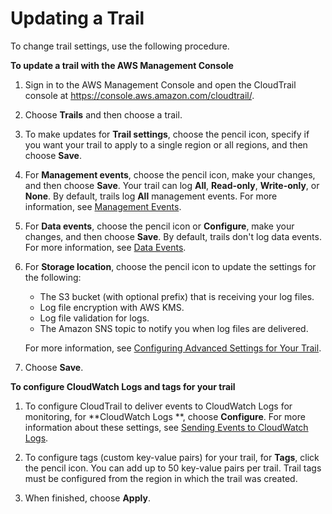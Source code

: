 # Updating a Trail<a name="cloudtrail-update-a-trail-console"></a>

To change trail settings, use the following procedure\.

**To update a trail with the AWS Management Console**

1. Sign in to the AWS Management Console and open the CloudTrail console at [https://console\.aws\.amazon\.com/cloudtrail/](https://console.aws.amazon.com/cloudtrail/)\.

1. Choose **Trails** and then choose a trail\.

1. To make updates for **Trail settings**, choose the pencil icon, specify if you want your trail to apply to a single region or all regions, and then choose **Save**\.

1. For **Management events**, choose the pencil icon, make your changes, and then choose **Save**\. Your trail can log **All**, **Read\-only**, **Write\-only**, or **None**\. By default, trails log **All** management events\. For more information, see [Management Events](logging-management-and-data-events-with-cloudtrail.md#logging-management-events)\.

1. For **Data events**, choose the pencil icon or **Configure**, make your changes, and then choose **Save**\. By default, trails don't log data events\. For more information, see [Data Events](logging-management-and-data-events-with-cloudtrail.md#logging-data-events)\.

1. For **Storage location**, choose the pencil icon to update the settings for the following: 
   + The S3 bucket \(with optional prefix\) that is receiving your log files\.
   + Log file encryption with AWS KMS\.
   + Log file validation for logs\.
   + The Amazon SNS topic to notify you when log files are delivered\.

   For more information, see [Configuring Advanced Settings for Your Trail](cloudtrail-create-a-trail-using-the-console-first-time.md#advanced-settings-for-your-trail)\.

1. Choose **Save**\.

**To configure CloudWatch Logs and tags for your trail**

1. To configure CloudTrail to deliver events to CloudWatch Logs for monitoring, for **CloudWatch Logs **, choose **Configure**\. For more information about these settings, see [Sending Events to CloudWatch Logs](send-cloudtrail-events-to-cloudwatch-logs.md)\. 

1. To configure tags \(custom key\-value pairs\) for your trail, for **Tags**, click the pencil icon\. You can add up to 50 key\-value pairs per trail\. Trail tags must be configured from the region in which the trail was created\. 

1. When finished, choose **Apply**\.